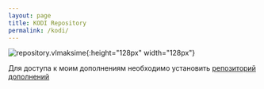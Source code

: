 ```yaml
---
layout: page
title: KODI Repository
permalink: /kodi/
---
```


![repository.vlmaksime](./kodi/releases/repository.vlmaksime/icon.png){:height="128px" width="128px"}

Для доступа к моим дополнениям необходимо установить [репозиторий дополнений](./kodi/releases/repository.vlmaksime/repository.vlmaksime-2.0.0.zip)